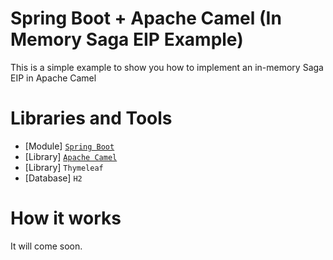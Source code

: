# Spring Boot + Apache Camel (In Memory Saga EIP Example)

This is a simple example to show you how to implement an in-memory Saga EIP in Apache Camel

# Libraries and Tools
* [Module] [`Spring Boot`](https://spring.io/projects/spring-boot)
* [Library] [`Apache Camel`](https://camel.apache.org/)
* [Library] `Thymeleaf`
* [Database] `H2`

# How it works

It will come soon.